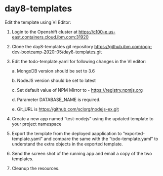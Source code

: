 # day8-templates

Edit the template using VI Editor:

1.	Login to the Openshift cluster at 
https://c100-e.us-east.containers.cloud.ibm.com:31920

2.	Clone the day8-templates git repository
https://github.ibm.com/ocp-dev-bootcamp-2020-05/day8-templates.git 


3. Edit the todo-template.yaml for following changes in the VI editor:

    a.	MongoDB version should be set to 3.6
    
    b.	NodeJS version should be set to latest
    
    c.	Set default value of NPM Mirror to - https://registry.npmjs.org
    
    d.	Parameter DATABASE_NAME is required. 
    
    e. Git_URL is https://github.com/sclorg/nodejs-ex.git

4. Create a new app named “test-nodejs” using the updated template to your project namespace
   
5. Export the template from the deployed aapplication to “exported-template.yaml” and compare the same with the “todo-template.yaml” to understand the extra objects in the exported template.

6. Send the screen shot of the running app and email a copy of the two templates.

7. Cleanup the resources.
